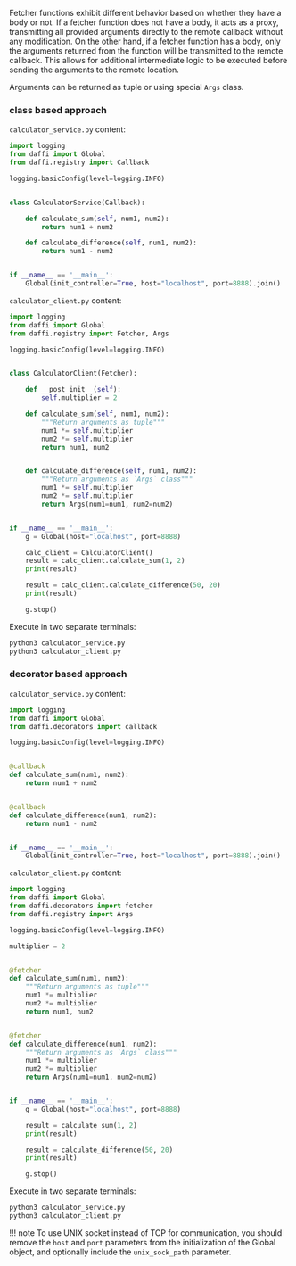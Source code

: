 Fetcher functions exhibit different behavior based on whether they have a body or not.
If a fetcher function does not have a body, it acts as a proxy, transmitting all provided arguments directly
to the remote callback without any modification. On the other hand, if a fetcher function has a body,
only the arguments returned from the function will be transmitted to the remote callback.
This allows for additional intermediate logic to be executed before sending the arguments to the remote location.

Arguments can be returned as tuple or using special `Args` class.


### class based approach

`calculator_service.py` content:
```python
import logging
from daffi import Global
from daffi.registry import Callback

logging.basicConfig(level=logging.INFO)


class CalculatorService(Callback):

    def calculate_sum(self, num1, num2):
        return num1 + num2

    def calculate_difference(self, num1, num2):
        return num1 - num2


if __name__ == '__main__':
    Global(init_controller=True, host="localhost", port=8888).join()
```

`calculator_client.py` content:
```python
import logging
from daffi import Global
from daffi.registry import Fetcher, Args

logging.basicConfig(level=logging.INFO)


class CalculatorClient(Fetcher):

    def __post_init__(self):
        self.multiplier = 2

    def calculate_sum(self, num1, num2):
        """Return arguments as tuple"""
        num1 *= self.multiplier
        num2 *= self.multiplier
        return num1, num2


    def calculate_difference(self, num1, num2):
        """Return arguments as `Args` class"""
        num1 *= self.multiplier
        num2 *= self.multiplier
        return Args(num1=num1, num2=num2)


if __name__ == '__main__':
    g = Global(host="localhost", port=8888)

    calc_client = CalculatorClient()
    result = calc_client.calculate_sum(1, 2)
    print(result)

    result = calc_client.calculate_difference(50, 20)
    print(result)

    g.stop()
```

Execute in two separate terminals:
```bash
python3 calculator_service.py
python3 calculator_client.py
```

### decorator based approach

`calculator_service.py` content:
```python
import logging
from daffi import Global
from daffi.decorators import callback

logging.basicConfig(level=logging.INFO)


@callback
def calculate_sum(num1, num2):
    return num1 + num2


@callback
def calculate_difference(num1, num2):
    return num1 - num2


if __name__ == '__main__':
    Global(init_controller=True, host="localhost", port=8888).join()
```

`calculator_client.py` content:
```python
import logging
from daffi import Global
from daffi.decorators import fetcher
from daffi.registry import Args

logging.basicConfig(level=logging.INFO)

multiplier = 2


@fetcher
def calculate_sum(num1, num2):
    """Return arguments as tuple"""
    num1 *= multiplier
    num2 *= multiplier
    return num1, num2


@fetcher
def calculate_difference(num1, num2):
    """Return arguments as `Args` class"""
    num1 *= multiplier
    num2 *= multiplier
    return Args(num1=num1, num2=num2)


if __name__ == '__main__':
    g = Global(host="localhost", port=8888)

    result = calculate_sum(1, 2)
    print(result)

    result = calculate_difference(50, 20)
    print(result)

    g.stop()
```

Execute in two separate terminals:
```bash
python3 calculator_service.py
python3 calculator_client.py
```


!!! note 
    To use UNIX socket instead of TCP for communication, you should remove the `host` and `port` parameters from 
    the initialization of the Global object, and optionally include the `unix_sock_path` parameter.
    
